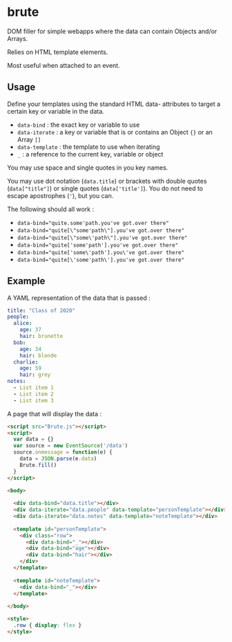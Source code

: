 # brute

DOM filler for simple webapps where the data can contain Objects and/or Arrays.

Relies on HTML template elements.

Most useful when attached to an event.

## Usage

Define your templates using the standard HTML data- attributes to target a certain key or variable in the data.

- `data-bind` : the exact key or variable to use
- `data-iterate` : a key or variable that is or contains an Object `{}` or an Array `[]`
- `data-template` : the template to use when iterating
- `_` : a reference to the current key, variable or object

You may use space and single quotes in you key names.

You may use dot notation (`data.title`) or brackets with double quotes (`data["title"]`) or single quotes (`data['title']`). You do not need to escape apostrophes (`'`), but you can.

The following should all work :

- `data-bind="quite.some'path.you've got.over there"`
- `data-bind="quite[\"some'path\"].you've got.over there"`
- `data-bind="quite[\"some\'path\"].you've got.over there"`
- `data-bind="quite['some'path'].you've got.over there"`
- `data-bind="quite['some\'path'].you\'ve got.over there"`
- `data-bind="quite[\'some'path\'].you've got.over there"`

## Example

A YAML representation of the data that is passed :

```yaml
title: "Class of 2020"
people:
  alice:
    age: 37
    hair: brunette
  bob:
    age: 34
    hair: blonde
  charlie:
    age: 59
    hair: grey
notes:
  - List item 1
  - List item 2
  - List item 3
```

A page that will display the data :

```html
<script src="Brute.js"></script>
<script>
  var data = {}
  var source = new EventSource('/data')
  source.onmessage = function(e) {
    data = JSON.parse(e.data)
    Brute.fill()
  }
</script>

<body>
  
  <div data-bind="data.title"></div>
  <div data-iterate="data.people" data-template="personTemplate"></div>
  <div data-iterate="data.notes" data-template="noteTemplate"></div>
  
  <template id="personTemplate">
    <div class="row">
      <div data-bind="_"></div>
      <div data-bind="age"></div>
      <div data-bind="hair"></div>
    </div>
  </template>
  
  <template id="noteTemplate">
    <div data-bind="_"></div>
  </template>
  
</body>

<style>
  .row { display: flex }
</style>
```

